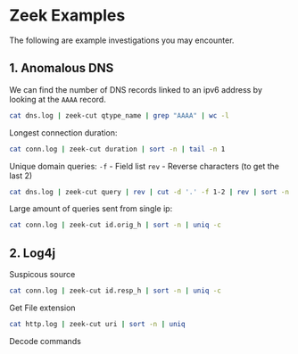 # Zeek Examples
The following are example investigations you may encounter.

## 1. Anomalous DNS
We can find the number of DNS records linked to an ipv6 address by looking at the `AAAA` record.
```sh
cat dns.log | zeek-cut qtype_name | grep "AAAA" | wc -l
```

Longest connection duration:
```sh
cat conn.log | zeek-cut duration | sort -n | tail -n 1
```

Unique domain queries:
`-f` - Field list
`rev` - Reverse characters (to get the last 2)

```sh
cat dns.log | zeek-cut query | rev | cut -d '.' -f 1-2 | rev | sort -n | uniq
```

Large amount of queries sent from single ip:
```sh
cat conn.log | zeek-cut id.orig_h | sort -n | uniq -c
```

## 2. Log4j

Suspicous source
```sh
cat conn.log | zeek-cut id.resp_h | sort -n | uniq -c
```

Get File extension
```sh
cat http.log | zeek-cut uri | sort -n | uniq
```

Decode commands


